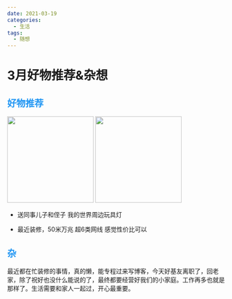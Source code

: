 ```yaml
---
date: 2021-03-19
categories:
  - 生活
tags:
  - 随想
---
```

# 3月好物推荐&杂想

<!-- more -->

## <font style="color: #2196F3;">好物推荐</font>

<img width=200px; src="https://gd2.alicdn.com/imgextra/i2/0/O1CN011ebjbP28KexoxVB7L_!!0-item_pic.jpg"></img>
<img width=200px; src="https://img.alicdn.com/imgextra/i4/2208729381432/O1CN01JJyLvB1MRtn66J3IK_!!2208729381432.jpg"></img>

- 送同事儿子和侄子 我的世界周边玩具灯 

- 最近装修，50米万兆 超6类网线 感觉性价比可以



## <font style="color: #2196F3;">杂</font>

最近都在忙装修的事情，真的懒，能专程过来写博客，今天好基友离职了，回老家，除了祝好也没什么能说的了，最终都要经营好我们的小家庭。工作再多也就是那样了。生活需要和家人一起过，开心最重要。


<script src="https://utteranc.es/client.js"
        repo="it-andy-hou/it-andy-hou.github.io"
        issue-term="pathname"
        theme="github-light"
        crossorigin="anonymous"
        async>
</script>